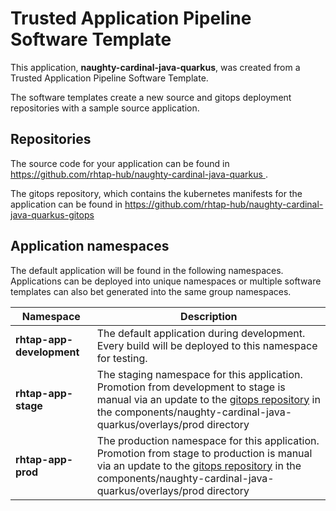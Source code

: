 # Trusted Application Pipeline Software Template

This application, **naughty-cardinal-java-quarkus**, was created from a Trusted Application Pipeline Software Template.

The software templates create a new source and gitops deployment repositories with a sample source application. 

## Repositories

The source code for your application can be found in [https://github.com/rhtap-hub/naughty-cardinal-java-quarkus ](https://github.com/rhtap-hub/naughty-cardinal-java-quarkus ).
 
The gitops repository, which contains the kubernetes manifests for the application can be found in 
[https://github.com/rhtap-hub/naughty-cardinal-java-quarkus-gitops ](https://github.com/rhtap-hub/naughty-cardinal-java-quarkus-gitops ) 

## Application namespaces 

The default application will be found in the following namespaces. Applications can be deployed into unique namespaces or multiple software templates can also bet generated into the same group namespaces.  

|  Namespace   |  Description   |  
| -------- | -------- |   
| **rhtap-app-development** | The default application during development. Every build will be deployed to this namespace for testing. | 
| **rhtap-app-stage** | The staging namespace for this application. Promotion from development to stage is manual via an update to the [gitops repository](https://github.com/rhtap-hub/naughty-cardinal-java-quarkus-gitops ) in the components/naughty-cardinal-java-quarkus/overlays/prod directory |  
| **rhtap-app-prod** | The production namespace for this application. Promotion from stage to production is manual via an update to the [gitops repository](https://github.com/rhtap-hub/naughty-cardinal-java-quarkus-gitops ) in the components/naughty-cardinal-java-quarkus/overlays/prod directory | 